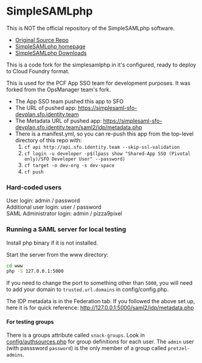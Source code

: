 SimpleSAMLphp
=============

This is NOT the official repository of the SimpleSAMLphp software.

* [Original Source Repo](https://github.com/simplesamlphp)
* [SimpleSAMLphp homepage](https://simplesamlphp.org)
* [SimpleSAMLphp Downloads](https://simplesamlphp.org/download)

This is a code fork for the simplesamlphp in it's configured, ready to deploy to Cloud Foundry format.

This is used for the PCF App SSO team for development purposes. It was forked from the OpsManager team's fork.
* The App SSO team pushed this app to SFO
* The URL of pushed app: https://simplesaml-sfo-devplan.sfo.identity.team
* The Metadata URL of pushed app: https://simplesaml-sfo-devplan.sfo.identity.team/saml2/idp/metadata.php
* There is a manifest.yml, so you can re-push this app from the top-level directory of this repo with:
  1. `cf api http://api.sfo.identity.team --skip-ssl-validation`
  1. `cf login -u developer -p$(lpass show "Shared-App SSO (Pivotal only)/SFO Developer User" --password)`
  1. `cf target -o dev-org -s dev-space`
  1. `cf push`

### Hard-coded users

User login: admin / password <br />
Additional user login: user / password <br />
SAML Administrator login: admin / pizza9pixel


### Running a SAML server for local testing

Install php binary if it is not installed. 

Start the server from the www directory:
```bash
cd www
php -S 127.0.0.1:5000
```

If you need to change the port to something other than `5000`, you will need to add your domain to `trusted.url.domains` in config/config.php.


The IDP metadata is in the Federation tab. If you followed the above set up, here it is for quick reference: http://127.0.0.1:5000/saml2/idp/metadata.php


#### For testing groups

There is a groups attribute called `snack-groups`. Look in [config/authsources.php](blob/master/config/authsources.php#L95) for group definitions for each user.
The `admin` user (with passsword `password`) is the only member of a group called `pretzel-admins`. 
